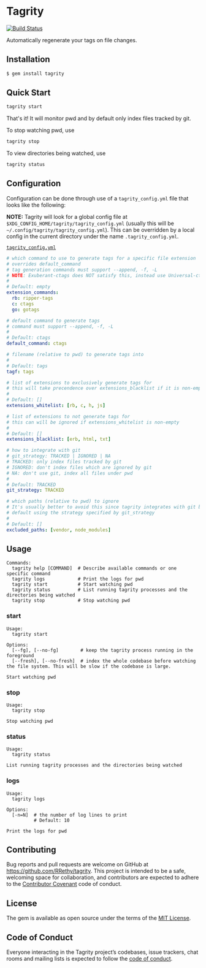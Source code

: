 # Tagrity

[![Build Status](https://travis-ci.com/RRethy/tagrity.svg?branch=master)](https://travis-ci.com/RRethy/tagrity)

Automatically regenerate your tags on file changes.

## Installation

```sh
$ gem install tagrity
```

## Quick Start

```sh
tagrity start
```

That's it! It will monitor pwd and by default only index files tracked by git.

To stop watching pwd, use

```sh
tagrity stop
```

To view directories being watched, use

```sh
tagrity status
```

## Configuration

Configuration can be done through use of a `tagrity_config.yml` file that looks like the following:

**NOTE:** Tagrity will look for a global config file at `$XDG_CONFIG_HOME/tagrity/tagrity_config.yml` (usually this will be `~/.config/tagrity/tagrity_config.yml`). This can be overridden by a local config in the current directory under the name `.tagrity_config.yml`.

[`tagrity_config.yml`](https://github.com/RRethy/tagrity/blob/master/sample_config.yml)

```yaml
# which command to use to generate tags for a specific file extension
# overrides default_command
# tag generation commands must support --append, -f, -L
# NOTE: Exuberant-ctags does NOT satisfy this, instead use Universal-ctags
#
# Default: empty
extension_commands:
  rb: ripper-tags
  c: ctags
  go: gotags

# default command to generate tags
# command must support --append, -f, -L
#
# Default: ctags
default_command: ctags

# filename (relative to pwd) to generate tags into
#
# Default: tags
tagf: tags

# list of extensions to exclusively generate tags for
# this will take precendence over extensions_blacklist if it is non-empty
#
# Default: []
extensions_whitelist: [rb, c, h, js]

# list of extensions to not generate tags for
# this can will be ignored if extensions_whitelist is non-empty
#
# Default: []
extensions_blacklist: [erb, html, txt]

# how to integrate with git
# git_strategy: TRACKED | IGNORED | NA
# TRACKED: only index files tracked by git
# IGNORED: don't index files which are ignored by git
# NA: don't use git, index all files under pwd
#
# Default: TRACKED
git_strategy: TRACKED

# which paths (relative to pwd) to ignore
# It's usually better to avoid this since tagrity integrates with git by
# default using the strategy specified by git_strategy
#
# Default: []
excluded_paths: [vendor, node_modules]
```

## Usage

```
Commands:
  tagrity help [COMMAND]  # Describe available commands or one specific command
  tagrity logs            # Print the logs for pwd
  tagrity start           # Start watching pwd
  tagrity status          # List running tagrity processes and the directories being watched
  tagrity stop            # Stop watching pwd
```

### start

```
Usage:
  tagrity start

Options:
  [--fg], [--no-fg]        # keep the tagrity process running in the foreground
  [--fresh], [--no-fresh]  # index the whole codebase before watching the file system. This will be slow if the codebase is large.

Start watching pwd
```

### stop

```
Usage:
  tagrity stop

Stop watching pwd
```

### status

```
Usage:
  tagrity status

List running tagrity processes and the directories being watched
```

### logs

```
Usage:
  tagrity logs

Options:
  [-n=N]  # the number of log lines to print
          # Default: 10

Print the logs for pwd
```

## Contributing

Bug reports and pull requests are welcome on GitHub at https://github.com/RRethy/tagrity. This project is intended to be a safe, welcoming space for collaboration, and contributors are expected to adhere to the [Contributor Covenant](http://contributor-covenant.org) code of conduct.

## License

The gem is available as open source under the terms of the [MIT License](https://opensource.org/licenses/MIT).

## Code of Conduct

Everyone interacting in the Tagrity project’s codebases, issue trackers, chat rooms and mailing lists is expected to follow the [code of conduct](https://github.com/RRethy/tagrity/blob/master/CODE_OF_CONDUCT.md).
